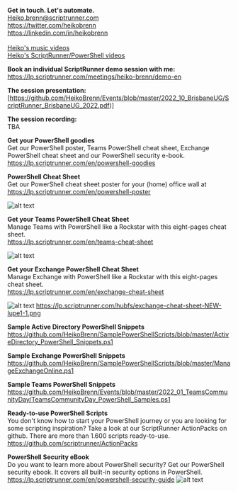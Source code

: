 <strong>Get in touch. Let's automate.</strong> <br />
Heiko.brenn@scriptrunner.com<br />
https://twitter.com/heikobrenn<br />
https://linkedin.com/in/heikobrenn<br /><br />
[Heiko's music videos](https://www.youtube.com/channel/UCBbbh0DRawQDc_oFPrO9mfQ/videos)<br/>
[Heiko's ScriptRunner/PowerShell videos](https://www.youtube.com/channel/UCYg-lXXcRSc4RGpx1-klNDA)

<strong>Book an individual ScriptRunner demo session with me:</strong> <br />
https://lp.scriptrunner.com/meetings/heiko-brenn/demo-en

<strong>The session presentation:</strong></br>
[https://github.com/HeikoBrenn/Events/blob/master/2022_10_BrisbaneUG/ScriptRunner_BrisbaneUG_2022.pdf)]

<strong>The session recording:</strong></br>
TBA

<strong>Get your PowerShell goodies</strong> <br />
Get our PowerShell poster, Teams PowerShell cheat sheet, Exchange PowerShell cheat sheet and our PowerShell security e-book.
<br>https://lp.scriptrunner.com/en/powershell-goodies

<strong>PowerShell Cheat Sheet</strong> <br />
Get our PowerShell cheat sheet poster for your (home) office wall at
<br>https://lp.scriptrunner.com/en/powershell-poster

![alt text](https://lp.scriptrunner.com/hs-fs/hubfs/Mockup-Poster-500x760.png?width=1140&height=750&name=Mockup-Poster-500x760.png "PowerShell Poster")

<strong>Get your Teams PowerShell Cheat Sheet</strong> <br />
Manage Teams with PowerShell like a Rockstar with this eight-pages cheat sheet.
<br>https://lp.scriptrunner.com/en/teams-cheat-sheet<br>

![alt text](https://lp.scriptrunner.com/hubfs/teams-cheat-sheet-lupe-1-1.png?width=1140&height=750&name=Mockup-Poster-500x760.png "Teams Cheet Sheat")

<strong>Get your Exchange PowerShell Cheat Sheet</strong> <br />
Manage Exchange with PowerShell like a Rockstar with this eight-pages cheat sheet.
<br>https://lp.scriptrunner.com/en/exchange-cheat-sheet<br>

![alt text](https://lp.scriptrunner.com/hubfs/exchange-cheat-sheet-NEW-lupe1-1.png?width=1140&height=750&name=Mockup-Poster-500x760.png "Teams Cheet Sheat")
https://lp.scriptrunner.com/hubfs/exchange-cheat-sheet-NEW-lupe1-1.png

<strong>Sample Active Directory PowerShell Snippets</strong> <br />
https://github.com/HeikoBrenn/SamplePowerShellScripts/blob/master/ActiveDirectory_PowerShell_Snippets.ps1

<strong>Sample Exchange PowerShell Snippets</strong> <br />
https://github.com/HeikoBrenn/SamplePowerShellScripts/blob/master/ManageExchangeOnline.ps1

<strong>Sample Teams PowerShell Snippets</strong> <br />
https://github.com/HeikoBrenn/Events/blob/master/2022_01_TeamsCommunityDay/TeamsCommunityDay_PowerShell_Samples.ps1

<strong>Ready-to-use PowerShell Scripts</strong> <br />
You don't know how to start your PowerShell journey or you are looking for some scripting inspiration?
Take a look at our ScriptRunner ActionPacks on github.
There are more than 1.600 scripts ready-to-use. 
https://github.com/scriptrunner/ActionPacks


<strong>PowerShell Security eBook</strong> <br />
Do you want to learn more about PowerShell security? Get our PowerShell security ebook. It covers all built-in security options in PowerShell. 
https://lp.scriptrunner.com/en/powershell-security-guide
![alt text](https://lp.scriptrunner.com/hs-fs/hubfs/LPs/ScriptRunner-eBook-MockUp2.png?width=1783&name=ScriptRunner-eBook-MockUp2.png "PowerShell Security Ebook")













